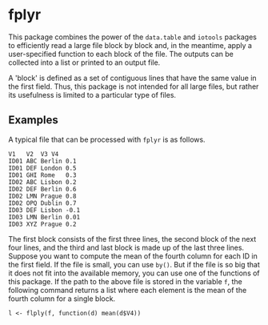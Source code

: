 # fplyr

This package combines the power of the `data.table` and `iotools` packages to
efficiently read a large file block by block and, in the meantime, apply a
user-specified function to each block of the file. The outputs can be collected
into a list or printed to an output file.

A 'block' is defined as a set of contiguous lines that have the same value
in the first field. Thus, this package is not intended for all large files,
but rather its usefulness is limited to a particular type of files.

## Examples

A typical file that can be processed with `fplyr` is as follows.

```
V1   V2  V3 V4
ID01 ABC Berlin 0.1
ID01 DEF London 0.5
ID01 GHI Rome   0.3
ID02 ABC Lisbon 0.2
ID02 DEF Berlin 0.6
ID02 LMN Prague 0.8
ID02 OPQ Dublin 0.7
ID03 DEF Lisbon -0.1
ID03 LMN Berlin 0.01
ID03 XYZ Prague 0.2
```

The first block consists of the first three lines, the second block of the next
four lines, and the third and last block is made up of the last three lines.
Suppose you want to compute the mean of the fourth column for each ID in the
first field. If the file is small, you can use `by()`. But if the file is so
big that it does not fit into the available memory, you can use one of the
functions of this package. If the path to the above file is stored in the
variable `f`, the following command returns a list where each element is the
mean of the fourth column for a single block.

```
l <- flply(f, function(d) mean(d$V4))
```